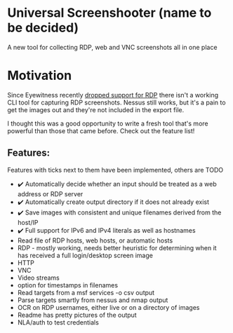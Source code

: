 # Universal Screenshooter (name to be decided)
A new tool for collecting RDP, web and VNC screenshots all in one place

# Motivation
Since Eyewitness recently [dropped support for RDP](https://github.com/FortyNorthSecurity/EyeWitness/issues/422#issuecomment-539690698) there isn't a working CLI tool for capturing RDP screenshots.
Nessus still works, but it's a pain to get the images out and they're not included in the export file.

I thought this was a good opportunity to write a fresh tool that's more powerful than those that came before. Check out the feature list!


## Features:
Features with ticks next to them have been implemented, others are TODO
* ✔️ Automatically decide whether an input should be treated as a web address or RDP server
* ✔️ Automatically create output directory if it does not already exist
* ✔️ Save images with consistent and unique filenames derived from the host/IP
* ✔️ Full support for IPv6 and IPv4 literals as well as hostnames
* Read file of RDP hosts, web hosts, or automatic hosts
* RDP - mostly working, needs better heuristic for determining when it has received a full login/desktop screen image
* HTTP
* VNC
* Video streams
* option for timestamps in filenames
* Read targets from a msf services -o csv output
* Parse targets smartly from nessus and nmap output
* OCR on RDP usernames, either live or on a directory of images
* Readme has pretty pictures of the output
* NLA/auth to test credentials
